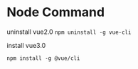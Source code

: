 # Node Command

uninstall vue2.0
`npm uninstall -g vue-cli`

install vue3.0

`npm install -g @vue/cli`
